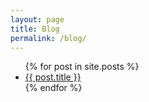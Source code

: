 ```yaml
---
layout: page
title: Blog
permalink: /blog/
---
```


<ul>
  {% for post in site.posts %}
    <li><a href="{{ post.url }}">{{ post.title }}</a></li>
  {% endfor %}
</ul>

